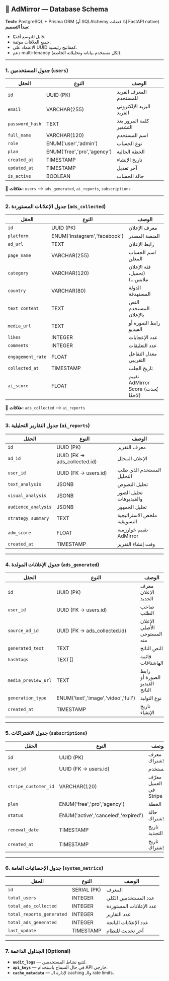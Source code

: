 ## 🧩 AdMirror — Database Schema

**Tech:** PostgreSQL + Prisma ORM (أو SQLAlchemy إذا فضلت FastAPI native)
**مبدأ التصميم:**

* قابل للتوسع أفقيًا.
* جميع العلاقات موثقة.
* الاعتماد على UUID كمفاتيح رئيسية.
* دعم multi-tenancy (لكل مستخدم بياناته وتحليلاته الخاصة).

---

### 1. جدول المستخدمين (`users`)

| الحقل           | النوع                       | الوصف                    |
| --------------- | --------------------------- | ------------------------ |
| `id`            | UUID (PK)                   | المعرف الفريد للمستخدم   |
| `email`         | VARCHAR(255)                | البريد الإلكتروني الفريد |
| `password_hash` | TEXT                        | كلمة المرور بعد التشفير  |
| `full_name`     | VARCHAR(120)                | اسم المستخدم             |
| `role`          | ENUM('user','admin')        | نوع الحساب               |
| `plan`          | ENUM('free','pro','agency') | الخطة الحالية            |
| `created_at`    | TIMESTAMP                   | تاريخ الإنشاء            |
| `updated_at`    | TIMESTAMP                   | آخر تعديل                |
| `is_active`     | BOOLEAN                     | حالة الحساب              |

🔗 **علاقات:**
`users` ⟶ `ads_generated`, `ai_reports`, `subscriptions`

---

### 2. جدول الإعلانات المستوردة (`ads_collected`)

| الحقل             | النوع                        | الوصف                               |
| ----------------- | ---------------------------- | ----------------------------------- |
| `id`              | UUID (PK)                    | معرف الإعلان                        |
| `platform`        | ENUM('instagram','facebook') | المنصة المصدر                       |
| `ad_url`          | TEXT                         | رابط الإعلان                        |
| `page_name`       | VARCHAR(255)                 | اسم الحساب المعلن                   |
| `category`        | VARCHAR(120)                 | فئة الإعلان (تجميل، ملابس...)       |
| `country`         | VARCHAR(80)                  | الدولة المستهدفة                    |
| `text_content`    | TEXT                         | النص المستخدم بالإعلان              |
| `media_url`       | TEXT                         | رابط الصورة أو الفيديو              |
| `likes`           | INTEGER                      | عدد الإعجابات                       |
| `comments`        | INTEGER                      | عدد التعليقات                       |
| `engagement_rate` | FLOAT                        | معدل التفاعل التقريبي               |
| `collected_at`    | TIMESTAMP                    | تاريخ الجلب                         |
| `ai_score`        | FLOAT                        | تقييم AdMirror Score (يُحدث لاحقًا) |

🔗 **علاقات:**
`ads_collected` ⟶ `ai_reports`

---

### 3. جدول التقارير التحليلية (`ai_reports`)

| الحقل               | النوع                        | الوصف                       |
| ------------------- | ---------------------------- | --------------------------- |
| `id`                | UUID (PK)                    | معرف التقرير                |
| `ad_id`             | UUID (FK → ads_collected.id) | الإعلان المحلل              |
| `user_id`           | UUID (FK → users.id)         | المستخدم الذي طلب التحليل   |
| `text_analysis`     | JSONB                        | تحليل النصوص                |
| `visual_analysis`   | JSONB                        | تحليل الصور والفيديوهات     |
| `audience_analysis` | JSONB                        | تحليل الجمهور               |
| `strategy_summary`  | TEXT                         | ملخص الاستراتيجية التسويقية |
| `adm_score`         | FLOAT                        | تقييم خوارزمية AdMirror     |
| `created_at`        | TIMESTAMP                    | وقت إنشاء التقرير           |

---

### 4. جدول الإعلانات المولدة (`ads_generated`)

| الحقل               | النوع                               | الوصف                         |
| ------------------- | ----------------------------------- | ----------------------------- |
| `id`                | UUID (PK)                           | معرف الإعلان الجديد           |
| `user_id`           | UUID (FK → users.id)                | صاحب الطلب                    |
| `source_ad_id`      | UUID (FK → ads_collected.id)        | الإعلان الأصلي المستوحى منه   |
| `generated_text`    | TEXT                                | النص الناتج                   |
| `hashtags`          | TEXT[]                              | قائمة الهاشتاغات              |
| `media_preview_url` | TEXT                                | رابط الصورة أو الفيديو الناتج |
| `generation_type`   | ENUM('text','image','video','full') | نوع التوليد                   |
| `created_at`        | TIMESTAMP                           | تاريخ الإنشاء                 |

---

### 5. جدول الاشتراكات (`subscriptions`)

| الحقل                | النوع                               | الوصف                  |
| -------------------- | ----------------------------------- | ---------------------- |
| `id`                 | UUID (PK)                           | معرف الاشتراك          |
| `user_id`            | UUID (FK → users.id)                | المستخدم               |
| `stripe_customer_id` | VARCHAR(120)                        | معرّف العميل في Stripe |
| `plan`               | ENUM('free','pro','agency')         | الخطة                  |
| `status`             | ENUM('active','canceled','expired') | حالة الاشتراك          |
| `renewal_date`       | TIMESTAMP                           | تاريخ التجديد          |
| `created_at`         | TIMESTAMP                           | تاريخ الاشتراك         |

---

### 6. جدول الإحصائيات العامة (`system_metrics`)

| الحقل                     | النوع       | الوصف                   |
| ------------------------- | ----------- | ----------------------- |
| `id`                      | SERIAL (PK) | المعرف                  |
| `total_users`             | INTEGER     | عدد المستخدمين الكلي    |
| `total_ads_collected`     | INTEGER     | عدد الإعلانات المستوردة |
| `total_reports_generated` | INTEGER     | عدد التقارير            |
| `total_ads_generated`     | INTEGER     | عدد الإعلانات الناتجة   |
| `last_update`             | TIMESTAMP   | آخر تحديث للنظام        |

---

### 7. الجداول الداعمة (Optional)

* **`audit_logs`** — لتتبع نشاط المستخدمين.
* **`api_keys`** — في حال السماح باستخدام API خارجي.
* **`cache_metadata`** — لإدارة الـ caching والـ rate limits.
